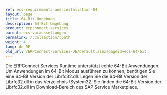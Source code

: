 ```yaml
---
ref: ecs-requirements-and-installation-04
layout: page
title: 64-Bit Umgebung
description: 64-Bit Umgebung
product: erpconnect-services
parent: ecs-voraussetzungen
permalink: /:collection/:path
weight: 4
lang: de_DE
old_url: /ERPConnect-Services-DE/default.aspx?pageid=ecs-64-bit
---
```


Die ERPConnect Services Runtime unterstützt echte 64-Bit Anwendungen. Um Anwendungen im 64-Bit Modus ausführen zu können, benötigen Sie eine 64-Bit Version der Librfc32.dll. Legen Sie die 64-Bit Version der Librfc32.dll in das Verzeichnis \System32. Sie finden die 64-Bit-Version der Librfc32.dll im Download-Bereich des SAP Service Marketplace.